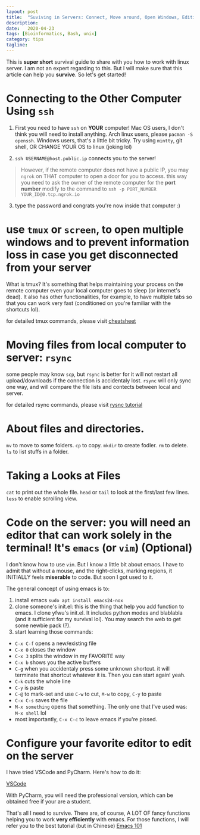 ```yaml
---
layout: post
title:  "Suviving in Servers: Connect, Move around, Open Windows, Editing Files"
description: 
date:   2020-04-23
tags: [Bioinformatics, Bash, unix]
category: tips
tagline: 
---
```

This is **super short** survival guide to share with you how to work with linux server. I am not an expert regarding to this. But I will make sure that this article can help you **survive**. So let's get started!

# Connecting to the Other Computer Using `ssh`

1. First you need to have `ssh` on **YOUR** computer!
Mac OS users, I don't think you will need to install anything.
Arch linux users, please `pacman -S openssh`.
Windows users, that's a little bit tricky. Try using `mintty`, git shell, OR CHANGE YOUR OS to linux (joking lol)

2. `ssh USERNAME@host.public.ip` connects you to the server!
> However, if the remote computer does not have a public IP, you may `ngrok` on THAT computer to open a door for you to access.
> this way you need to ask the owner of the remote computer for the **port number**
> modify to the command to  `ssh -p PORT_NUMBER YOUR_ID@0.tcp.ngrok.io`

3. type the password and congrats you're now inside that computer :)

# use `tmux` or `screen`, to open multiple windows and to prevent information loss in case you get disconnected from your server

What is tmux? It's something that helps maintaining your process on the remote computer even your local computer goes to sleep (or internet's dead).
It also has other functionalities, for example, to have multiple tabs so that you can work very fast (conditioned on you're familiar with the shortcuts lol).

for detailed tmux commands, please visit [cheatsheet](https://gist.github.com/MohamedAlaa/2961058)

# Moving files from local computer to server: `rsync`

some people may know `scp`, but `rsync` is better for it will not restart all upload/downloads if the connection is accidentaly lost. `rsync` will only sync one way, and will compare the file lists and contects between local and server.

for detailed rsync commands, please visit [rysnc tutorial](https://www.tecmint.com/rsync-local-remote-file-synchronization-commands/)

# About files and directories.
`mv` to move to some folders. `cp` to copy. `mkdir` to create fodler. `rm` to delete. `ls` to list stuffs in a folder.

# Taking a Looks at Files
`cat` to print out the whole file. `head` or `tail` to look at the first/last few lines. `less` to enable scrolling view.

# Code on the server: you will need an editor that can work solely in the terminal! It's `emacs` (or `vim`) (Optional)

I don't know how to use `vim`. But I know a little bit about emacs. I have to admit that without a mouse, and the right-clicks, marking  regions, it INITIALLY feels **miserable** to code.
But soon I got used to it.

The general concept of using emacs is to:
1. install emacs `sudo apt install emacs24-nox`
2. clone someone's init.el: this is the thing that help you add function to emacs. I clone yfwu's init.el. It includes python modes and blablabla (and it sufficient for my survival lol). You may search the web to get some newbie pack (?).
3. start learning those commands:
- `C-x C-f` opens a new/existing file
- `C-x 0` closes the window
- `C-x 3` splits the window in my FAVORITE way
- `C-x b` shows you the active buffers
- `C-g` when you accidentaly press some unknown shortcut. it will terminate that shortcut whatever it is. Then you can start again! yeah.
- `C-k` cuts the whole line
- `C-y` is paste
- `C-@` to mark-set and use `C-w` to cut, `M-w` to copy, `C-y` to paste
- `C-x C-s` saves the file
- `M-x something` opens that something. The only one that I've used was: `M-x shell` lol
- most importantly, `C-x C-c` to leave emacs if you're pissed.

# Configure your favorite editor to edit on the server
I have tried VSCode and PyCharm. Here's how to do it:

[VSCode](https://code.visualstudio.com/docs/remote/ssh)

With PyCharm, you will need the professional version, which can be obtained free if your are a student.

That's all I need to survive.
There are, of course, A LOT OF fancy functions helping you to work **very efficiently** with emacs. For those functions, I will refer you to the best tutorial (but in Chinese) [Emacs 101](https://github.com/emacs-tw/emacs-101-beginner-survival-guide)

